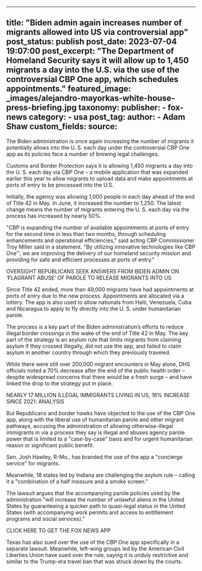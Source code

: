 
---
title: "Biden admin again increases number of migrants allowed into US via controversial app" 
post_status: publish
post_date: 2023-07-04 19:07:00 
post_excerpt: "The Department of Homeland Security says it will allow up to 1,450 migrants a day into the U.S. via the use of the controversial CBP One app, which schedules appointments."
featured_image: _images/alejandro-mayorkas-white-house-press-briefing.jpg 
taxonomy:
    publisher:
        - fox-news
    category:
        - usa 
    post_tag:
    author:
        - Adam Shaw
custom_fields:
    source: 
---
The Biden administration is once again increasing the number of migrants it potentially allows into the U. S. each day under the controversial CBP One app as its policies face a number of brewing legal challenges.

Customs and Border Protection says it is allowing 1,450 migrants a day into the U. S. each day via CBP One – a mobile application that was expanded earlier this year to allow migrants to upload data and make appointments at ports of entry to be processed into the U.S.

Initially, the agency was allowing 1,000 people in each day ahead of the end of Title 42 in May. In June, it increased the number to 1,250. The latest change means the number of migrants entering the U. S. each day via the process has increased by nearly 50%.

&quot;CBP is expanding the number of available appointments at ports of entry for the second time in less than two months, through scheduling enhancements and operational efficiencies,&quot; said acting CBP Commissioner Troy Miller said in a statement. &quot;By utilizing innovative technologies like CBP One™, we are improving the delivery of our homeland security mission and providing for safe and efficient processes at ports of entry.&quot;

OVERSIGHT REPUBLICANS SEEK ANSWERS FROM BIDEN ADMIN ON ‘FLAGRANT ABUSE’ OF PAROLE TO RELEASE MIGRANTS INTO US

Since Title 42 ended, more than 49,000 migrants have had appointments at ports of entry due to the new process. Appointments are allocated via a lottery. The app is also used to allow nationals from Haiti, Venezuela, Cuba and Nicaragua to apply to fly directly into the U. S. under humanitarian parole.

The process is a key part of the Biden administration’s efforts to reduce illegal border crossings in the wake of the end of Title 42 in May. The key part of the strategy is an asylum rule that limits migrants from claiming asylum if they crossed illegally, did not use the app, and failed to claim asylum in another country through which they previously traveled.

While there were still over 200,000 migrant encounters in May alone, DHS officials noted a 70% decrease after the end of the public health order – despite widespread concerns that there would be a fresh surge – and have linked the drop to the strategy put in place.

NEARLY 17 MILLION ILLEGAL IMMIGRANTS LIVING IN US, 16% INCREASE SINCE 2021: ANALYSIS

But Republicans and border hawks have objected to the use of the CBP One app, along with the liberal use of humanitarian parole and other migrant pathways, accusing the administration of allowing otherwise-illegal immigrants in via a process they say is illegal and abuses agency parole power that is limited to a &quot;case-by-case&quot; basis and for urgent humanitarian reason or significant public benefit.

Sen. Josh Hawley, R-Mo., has branded the use of the app a &quot;concierge service&quot; for migrants.

Meanwhile, 18 states led by Indiana are challenging the asylum rule – calling it a &quot;combination of a half measure and a smoke screen.&quot;

The lawsuit argues that the accompanying parole policies used by the administration &quot;will increase the number of unlawful aliens in the United States by guaranteeing a quicker path to quasi-legal status in the United States (with accompanying work permits and access to entitlement programs and social services).&quot;

CLICK HERE TO GET THE FOX NEWS APP

Texas has also sued over the use of the CBP One app specifically in a separate lawsuit. Meanwhile, left-wing groups led by the American Civil Liberties Union have sued over the rule, saying it is unduly restrictive and similar to the Trump-era travel ban that was struck down by the courts. 